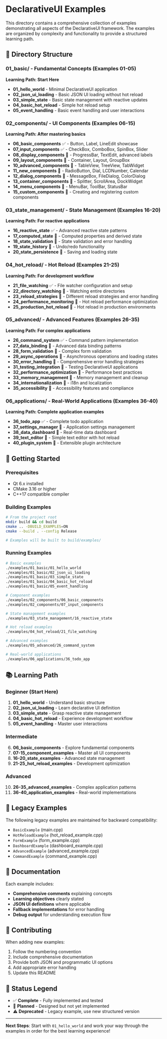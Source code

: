 # DeclarativeUI Examples

This directory contains a comprehensive collection of examples demonstrating all aspects of the DeclarativeUI framework. The examples are organized by complexity and functionality to provide a structured learning path.

## 📁 Directory Structure

### 01_basic/ - Fundamental Concepts (Examples 01-05)
**Learning Path: Start Here**

- **01_hello_world** - Minimal DeclarativeUI application
- **02_json_ui_loading** - Basic JSON UI loading without hot reload
- **03_simple_state** - Basic state management with reactive updates
- **04_basic_hot_reload** - Simple hot reload setup
- **05_event_handling** - Basic event handling and user interactions

### 02_components/ - UI Components (Examples 06-15)
**Learning Path: After mastering basics**

- **06_basic_components** ✅ - Button, Label, LineEdit showcase
- **07_input_components** ✅ - CheckBox, ComboBox, SpinBox, Slider
- **08_display_components** 🚧 - ProgressBar, TextEdit, advanced labels
- **09_layout_components** 🚧 - Container, Layout, GroupBox
- **10_advanced_components** 🚧 - TableView, TreeView, TabWidget
- **11_new_components** 🚧 - RadioButton, Dial, LCDNumber, Calendar
- **12_dialog_components** 🚧 - MessageBox, FileDialog, ColorDialog
- **13_container_components** 🚧 - Splitter, ScrollArea, DockWidget
- **14_menu_components** 🚧 - MenuBar, ToolBar, StatusBar
- **15_custom_components** 🚧 - Creating and registering custom components

### 03_state_management/ - State Management (Examples 16-20)
**Learning Path: For reactive applications**

- **16_reactive_state** ✅ - Advanced reactive state patterns
- **17_computed_state** 🚧 - Computed properties and derived state
- **18_state_validation** 🚧 - State validation and error handling
- **19_state_history** 🚧 - Undo/redo functionality
- **20_state_persistence** 🚧 - Saving and loading state

### 04_hot_reload/ - Hot Reload (Examples 21-25)
**Learning Path: For development workflow**

- **21_file_watching** ✅ - File watcher configuration and setup
- **22_directory_watching** 🚧 - Watching entire directories
- **23_reload_strategies** 🚧 - Different reload strategies and error handling
- **24_performance_monitoring** 🚧 - Hot reload performance optimization
- **25_production_hot_reload** 🚧 - Hot reload in production environments

### 05_advanced/ - Advanced Features (Examples 26-35)
**Learning Path: For complex applications**

- **26_command_system** ✅ - Command pattern implementation
- **27_data_binding** 🚧 - Advanced data binding patterns
- **28_form_validation** 🚧 - Complex form validation
- **29_async_operations** 🚧 - Asynchronous operations and loading states
- **30_error_handling** 🚧 - Comprehensive error handling strategies
- **31_testing_integration** 🚧 - Testing DeclarativeUI applications
- **32_performance_optimization** 🚧 - Performance best practices
- **33_memory_management** 🚧 - Memory management and cleanup
- **34_internationalization** 🚧 - i18n and localization
- **35_accessibility** 🚧 - Accessibility features and compliance

### 06_applications/ - Real-World Applications (Examples 36-40)
**Learning Path: Complete application examples**

- **36_todo_app** ✅ - Complete todo application
- **37_settings_manager** 🚧 - Application settings management
- **38_data_dashboard** 🚧 - Real-time data dashboard
- **39_text_editor** 🚧 - Simple text editor with hot reload
- **40_plugin_system** 🚧 - Extensible plugin architecture

## 🚀 Getting Started

### Prerequisites
- Qt 6.x installed
- CMake 3.16 or higher
- C++17 compatible compiler

### Building Examples
```bash
# From the project root
mkdir build && cd build
cmake .. -DBUILD_EXAMPLES=ON
cmake --build . --config Release

# Examples will be built to build/examples/
```

### Running Examples
```bash
# Basic examples
./examples/01_basic/01_hello_world
./examples/01_basic/02_json_ui_loading
./examples/01_basic/03_simple_state
./examples/01_basic/04_basic_hot_reload
./examples/01_basic/05_event_handling

# Component examples
./examples/02_components/06_basic_components
./examples/02_components/07_input_components

# State management examples
./examples/03_state_management/16_reactive_state

# Hot reload examples
./examples/04_hot_reload/21_file_watching

# Advanced examples
./examples/05_advanced/26_command_system

# Real-world applications
./examples/06_applications/36_todo_app
```

## 📚 Learning Path

### Beginner (Start Here)
1. **01_hello_world** - Understand basic structure
2. **02_json_ui_loading** - Learn declarative UI definition
3. **03_simple_state** - Grasp reactive state management
4. **04_basic_hot_reload** - Experience development workflow
5. **05_event_handling** - Master user interactions

### Intermediate
6. **06_basic_components** - Explore fundamental components
7. **07-15_component_examples** - Master all UI components
8. **16-20_state_examples** - Advanced state management
9. **21-25_hot_reload_examples** - Development optimization

### Advanced
10. **26-35_advanced_examples** - Complex application patterns
11. **36-40_application_examples** - Real-world implementations

## 🔧 Legacy Examples

The following legacy examples are maintained for backward compatibility:
- `BasicExample` (main.cpp)
- `HotReloadExample` (hot_reload_example.cpp)
- `FormExample` (form_example.cpp)
- `DashboardExample` (dashboard_example.cpp)
- `AdvancedExample` (advanced_example.cpp)
- `CommandExample` (command_example.cpp)

## 📖 Documentation

Each example includes:
- **Comprehensive comments** explaining concepts
- **Learning objectives** clearly stated
- **JSON UI definitions** where applicable
- **Fallback implementations** for error handling
- **Debug output** for understanding execution flow

## 🤝 Contributing

When adding new examples:
1. Follow the numbering convention
2. Include comprehensive documentation
3. Provide both JSON and programmatic UI options
4. Add appropriate error handling
5. Update this README

## 📝 Status Legend

- ✅ **Complete** - Fully implemented and tested
- 🚧 **Planned** - Designed but not yet implemented
- ⚠️ **Deprecated** - Legacy example, use new structured version

---

**Next Steps**: Start with `01_hello_world` and work your way through the examples in order for the best learning experience!
